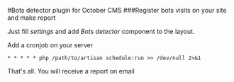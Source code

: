#Bots detector plugin for October CMS
###Register bots visits on your site and make report

Just fill *settings* and add *Bots detector* component to the layout. 

Add a cronjob on your server 
```
* * * * * php /path/to/artisan schedule:run >> /dev/null 2>&1
```

That's all. You will receive a report on email